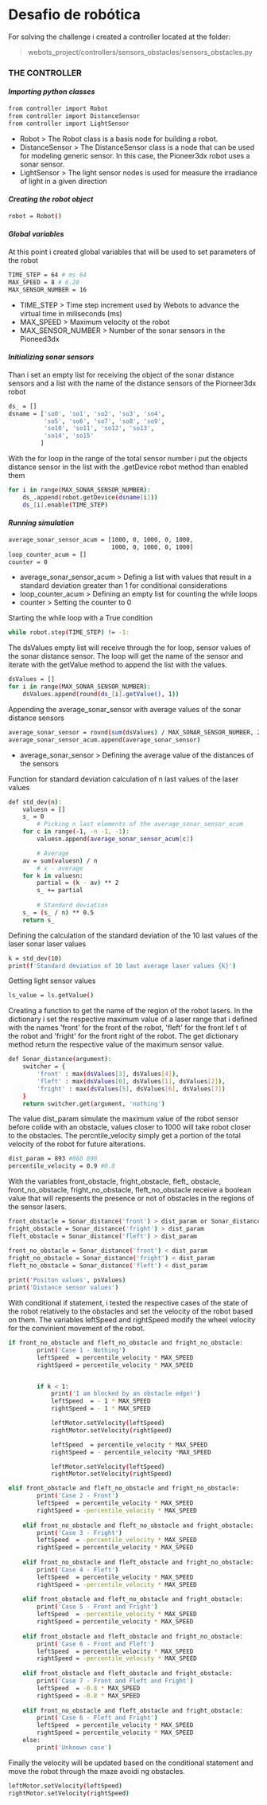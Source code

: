 # Desafio de robótica
For solving the challenge i created a controller located at the folder:
>webots_project/controllers/sensors_obstacles/sensors_obstacles.py
### THE CONTROLLER
#### _Importing python classes_
```sh
from controller import Robot
from controller import DistanceSensor
from controller import LightSensor
```

- Robot > The Robot class is a basis node for building a robot.
- DistanceSensor > The DistanceSensor class is a node that can be used
    for modeling generic sensor. In this case, the Pioneer3dx
    robot uses a sonar sensor.
- LightSensor > The light sensor nodes is used for measure the irradiance
of light in a given direction

#### _Creating the robot object_
```sh
robot = Robot()
```
#### _Global variables_
At this point i created global variables that will be used to set parameters of the robot
```sh
TIME_STEP = 64 # ms 64
MAX_SPEED = 8 # 6.28
MAX_SENSOR_NUMBER = 16
```
- TIME_STEP > Time step increment used by Webots to advance the virtual
time in miliseconds (ms) 
- MAX_SPEED > Maximum velocity ot the robot
- MAX_SENSOR_NUMBER > Number of the sonar sensors in the Pioneed3dx

#### _Initializing sonar sensors_
Than i set an empty list for receiving the object of the sonar distance sensors and a list
with the name of the distance sensors of the Piorneer3dx robot
```sh
ds_ = []
dsname = ['so0', 'so1', 'so2', 'so3', 'so4',
          'so5', 'so6', 'so7', 'so8', 'so9',
          'so10', 'so11', 'so12', 'so13',
          'so14', 'so15'
         ]
```
With the for loop in the range of the total sensor number i put the objects distance sensor
in the list with the .getDevice robot method than enabled them
```sh
for i in range(MAX_SONAR_SENSOR_NUMBER):
    ds_.append(robot.getDevice(dsname[i]))
    ds_[i].enable(TIME_STEP)
```
#### _Running simulation_

```sh
average_sonar_sensor_acum = [1000, 0, 1000, 0, 1000,
                             1000, 0, 1000, 0, 1000]
loop_counter_acum = []
counter = 0
```
- average_sonar_sensor_acum > Definig a list with values that result in a standard
deviation greater than 1 for conditional considerations
- loop_counter_acum > Defining an empty list for counting the while loops
- counter > Setting the counter to 0

Starting the while loop with a True condition
```sh
while robot.step(TIME_STEP) != -1:
```
The dsValues empty list will receive through the for loop, sensor values of the sonar distance
sensor. The loop will get the name of the sensor and iterate with the getValue method to append
the list with the values.
```sh
dsValues = []
for i in range(MAX_SONAR_SENSOR_NUMBER):
    dsValues.append(round(ds_[i].getValue(), 1))
```
Appending the average_sonar_sensor with average values of the sonar distance sensors
```sh
average_sonar_sensor = round(sum(dsValues) / MAX_SONAR_SENSOR_NUMBER, 2)
average_sonar_sensor_acum.append(average_sonar_sensor)
```
- average_sonar_sensor > Defining the average value of the distances of the sensors

Function for standard deviation calculation of n last values of the laser values
```sh
def std_dev(n):
    valuesn = []
    s_ = 0
        # Picking n last elements of the average_sonar_sensor_acum
    for c in range(-1, -n -1, -1):
        valuesn.append(average_sonar_sensor_acum[c])

        # Average
    av = sum(valuesn) / n
        # x - average
    for k in valuesn:
        partial = (k - av) ** 2
        s_ += partial
        
        # Standard deviation
    s_ = (s_ / n) ** 0.5
    return s_
```
Defining the calculation of the standard deviation of the 10 last values of the laser
sonar laser values 
```sh
k = std_dev(10)
print(f'Standard deviation of 10 last average laser values {k}')
```
Getting light sensor values
```sh
ls_value = ls.getValue()
```
Creating a function to get the name of the region of the robot lasers. In the dictionary
i set the respective maximum value of a laser range that i defined with the names 'front' for
the front of the robot, 'fleft' for the front lef t of the robot and 'fright' for the front right
of the robot. The get dictionary method return the respective value of the maximum sensor
value.

```sh
def Sonar_distance(argument):
    switcher = {
        'front' : max(dsValues[3], dsValues[4]),
        'fleft' : max(dsValues[0], dsValues[1], dsValues[2]),
        'fright' : max(dsValues[5], dsValues[6], dsValues[7])
    }
    return switcher.get(argument, 'nothing')
```
The value dist_param simulate the maximum value of the robot sensor before colide with an obstacle,
values closer to 1000 will take robot closer to the obstacles. The percntile_velocity simply get
a portion of the total velocity of the robot for future alterations.
```sh
dist_param = 893 #860 890
percentile_velocity = 0.9 #0.8
```
With the variables front_obstacle, fright_obstacle, fleft_ obstacle, front_no_obstacle, fright_no_obstacle,
fleft_no_obstacle receive a boolean value that will represents the presence or not of obstacles in the regions
of the sensor lasers.
```sh
front_obstacle = Sonar_distance('front') > dist_param or Sonar_distance('front') == 0
fright_obstacle = Sonar_distance('fright') > dist_param
fleft_obstacle = Sonar_distance('fleft') > dist_param

front_no_obstacle = Sonar_distance('front') < dist_param
fright_no_obstacle = Sonar_distance('fright') < dist_param
fleft_no_obstacle = Sonar_distance('fleft') < dist_param
    
print('Positon values', psValues)
print('Distance sensor values')
```
With conditional if statement, i tested the respective cases of the state of the robot relatively to the obstacles
and set the velocity of the robot based on them. The variables leftSpeed and rightSpeed modify the wheel velocity
for the convinient movement of the robot.
```sh
if front_no_obstacle and fleft_no_obstacle and fright_no_obstacle:
        print('Case 1 - Nothing')
        leftSpeed  = percentile_velocity * MAX_SPEED
        rightSpeed = percentile_velocity * MAX_SPEED


        if k < 1:
            print('I am blocked by an obstacle edge!')
            leftSpeed  = - 1 * MAX_SPEED
            rightSpeed = - 1 * MAX_SPEED

            leftMotor.setVelocity(leftSpeed)
            rightMotor.setVelocity(rightSpeed)

            leftSpeed  = percentile_velocity * MAX_SPEED
            rightSpeed = - percentile_velocity *MAX_SPEED

            leftMotor.setVelocity(leftSpeed)
            rightMotor.setVelocity(rightSpeed)

elif front_obstacle and fleft_no_obstacle and fright_no_obstacle:
        print('Case 2 - Front')
        leftSpeed  = percentile_velocity * MAX_SPEED
        rightSpeed = -percentile_velocity * MAX_SPEED
    
    elif front_no_obstacle and fleft_no_obstacle and fright_obstacle:
        print('Case 3 - Fright')
        leftSpeed  = -percentile_velocity * MAX_SPEED
        rightSpeed = percentile_velocity * MAX_SPEED
    
    elif front_no_obstacle and fleft_obstacle and fright_no_obstacle:
        print('Case 4 - Fleft')
        leftSpeed  = percentile_velocity * MAX_SPEED
        rightSpeed = -percentile_velocity * MAX_SPEED
    
    elif front_obstacle and fleft_no_obstacle and fright_obstacle:
        print('Case 5 - Front and Fright')
        leftSpeed  = -percentile_velocity * MAX_SPEED
        rightSpeed = percentile_velocity * MAX_SPEED
    
    elif front_obstacle and fleft_obstacle and fright_no_obstacle:
        print('Case 6 - Front and Fleft')
        leftSpeed  = percentile_velocity * MAX_SPEED
        rightSpeed = -percentile_velocity * MAX_SPEED
    
    elif front_obstacle and fleft_obstacle and fright_obstacle:
        print('Case 7 - Front and Fleft and Fright')
        leftSpeed  = -0.8 * MAX_SPEED
        rightSpeed = -0.8 * MAX_SPEED
    
    elif front_no_obstacle and fleft_obstacle and fright_obstacle:
        print('Case 6 - Fleft and Fright')
        leftSpeed  = percentile_velocity * MAX_SPEED
        rightSpeed = percentile_velocity * MAX_SPEED
    else:
        print('Unknown case')

```
Finally the velocity will be updated based on the conditional statement and move the robot through
the maze avoidi ng obstacles.
```sh
leftMotor.setVelocity(leftSpeed)
rightMotor.setVelocity(rightSpeed)
```
